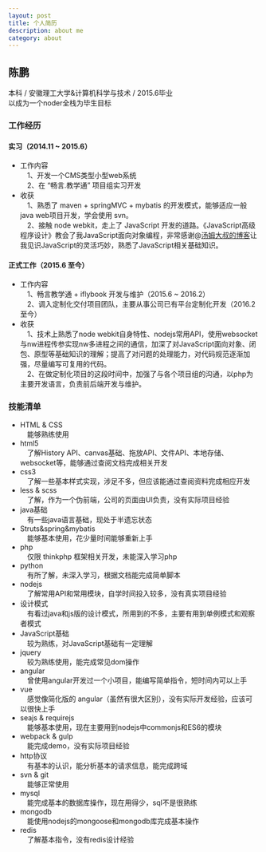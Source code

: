 ```yaml
---
layout: post
title: 个人简历
description: about me
category: about
---
```


## 陈鹏  

本科 / 安徽理工大学&计算机科学与技术 / 2015.6毕业  
以成为一个noder全栈为毕生目标

### 工作经历

#### 实习（2014.11 ~ 2015.6）

- 工作内容  
&emsp;1、开发一个CMS类型小型web系统  
&emsp;2、在 “畅言.教学通” 项目组实习开发  
- 收获  
&emsp;1、熟悉了 maven + springMVC + mybatis 的开发模式，能够适应一般 java web项目开发，学会使用 svn。  
&emsp;2、接触 node webkit，走上了 JavaScript 开发的道路。《JavaScript高级程序设计》教会了我JavaScript面向对象编程，非常感谢@[汤姆大叔的博客](http://www.cnblogs.com/tomxu/archive/2011/12/15/2288411.html)让我见识JavaScript的灵活巧妙，熟悉了JavaScript相关基础知识。

#### 正式工作（2015.6 至今）  

- 工作内容  
&emsp;1、畅言教学通 + iflybook 开发与维护（2015.6 ~ 2016.2）  
&emsp;2、调入定制化交付项目团队，主要从事公司已有平台定制化开发（2016.2 至今）    
- 收获  
&emsp;1、技术上熟悉了node webkit自身特性、nodejs常用API，使用websocket与nw进程传参实现nw多进程之间的通信，加深了对JavaScript面向对象、闭包、原型等基础知识的理解；提高了对问题的处理能力，对代码规范逐渐加强，尽量编写可复用的代码。  
&emsp;2、在做定制化项目的这段时间中，加强了与各个项目组的沟通，以php为主要开发语言，负责前后端开发与维护。  

### 技能清单  

- HTML & CSS   
&emsp;能够熟练使用  
- html5   
&emsp;了解History API、canvas基础、拖放API、文件API、本地存储、websocket等，能够通过查阅文档完成相关开发
- css3  
&emsp;了解一些基本样式实现，涉足不多，但应该能通过查阅资料完成相应开发
- less & scss  
&emsp;了解，作为一个伪前端，公司的页面由UI负责，没有实际项目经验
- java基础  
&emsp;有一些java语言基础，现处于半遗忘状态
- Struts&spring&mybatis  
&emsp;能够基本使用，花少量时间能够重新上手
- php  
&emsp;仅限 thinkphp 框架相关开发，未能深入学习php
- python  
&emsp;有所了解，未深入学习，根据文档能完成简单脚本
- nodejs  
&emsp;了解常用API和常用模块，自学时间投入较多，没有真实项目经验
- 设计模式  
&emsp;有看过java和js版的设计模式，所用到的不多，主要有用到单例模式和观察者模式
- JavaScript基础  
&emsp;较为熟练，对JavaScript基础有一定理解
- jquery  
&emsp;较为熟练使用，能完成常见dom操作
- angular  
&emsp;曾使用angular开发过一个小项目，能编写简单指令，短时间内可以上手
- vue  
&emsp;感觉像简化版的 angular（虽然有很大区别），没有实际开发经验，应该可以很快上手
- seajs & requirejs  
&emsp;能够基本使用，现在主要用到nodejs中commonjs和ES6的模块
- webpack & gulp  
&emsp;能完成demo，没有实际项目经验
- http协议  
&emsp;有基本的认识，能分析基本的请求信息，能完成跨域
- svn & git  
&emsp;能够正常使用
- mysql  
&emsp;能完成基本的数据库操作，现在用得少，sql不是很熟练
- mongodb  
&emsp;能使用nodejs的mongoose和mongodb库完成基本操作
- redis  
&emsp;了解基本指令，没有redis设计经验
